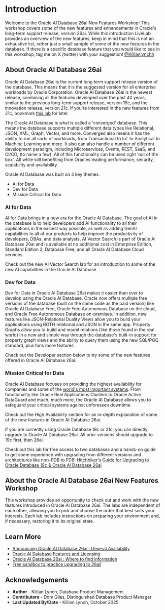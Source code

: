 # Introduction

Welcome to the Oracle AI Database 26ai New Features Workshop! This workshop covers some of the new features and enhancements in Oracle's long-term support release, version 26ai. While this introduction LiveLab provides an overview of the new features, keep in mind that this is not an exhaustive list, rather just a small sample of some of the new features in the database. If there is a specific database feature that you would like to see in this workshop, tag me on X (twitter) with your suggestion! [@Killianlynchh](https://twitter.com/Killianlynchh)

[](youtube:MPOYjrGhvZk)

## About Oracle AI Database 26ai

Oracle AI Database 26ai is the current long term support release version of the database. This means that it is the suggested version for all enterprise workloads by Oracle Corporation. Oracle AI Database 26ai is the newest release, combining all the features developed over the past 40 years, similar to the previous long-term support release, version 19c, and the innovation release, version 21c. If you're interested in the new features from 21c, bookmark [this lab](https://livelabs.oracle.com/pls/apex/dbpm/r/livelabs/view-workshop?wid=3943) for later. 

The Oracle AI Database is what is called a 'converged' database. This means the database supports multiple different data types like Relational, JSON, XML, Graph, Vector, and more. Converged also means it has the ability to run all sorts of workloads, from Transactional to IoT to Analytical to Machine Learning and more. It also can also handle a number of different development paradigm, including Microservices, Events, REST, SaaS, and CI/CD, (to name a few). All of this functionality can be used right 'out of the box'. All while still benefiting from Oracles leading performance, security, scalability and availability.

Oracle AI Database was built on 3 key themes. 
* AI for Data
* Dev for Data
* Mission Critical for Data


### AI for Data
AI for Data brings in a new era for the Oracle AI Database. The goal of AI in the database is to help developers add AI functionality to all their applications in the easiest way possible, as well as adding GenAI capabilities to all of our products to help improve the productivity of developers, DBAs, and data analysts. AI Vector Search is part of Oracle AI Database 26ai and is available at no additional cost in Enterprise Edition, Standard Edition 2, Database Free, and all Oracle AI Database Cloud services.

Check out the new AI Vector Search lab for an introduction to some of the new AI capabilities in the Oracle AI Database.

### Dev for Data
Dev for Data in Oracle AI Database 26ai makes it easier than ever to develop using the Oracle AI Database. Oracle now offers multiple free versions of the database (built on the same code as the paid version) like Oracle AI Database Free, Oracle Free Autonomous Database on the cloud, and Oracle Free Autonomous Database on-premises. In addition, new features like JSON-Relational Duality Views allow you to build your applications using BOTH relational and JSON in the same app. Property Graphs allow you to build and model relations (like those found in the real world) in a new and simple way through the database's built-in support for property graph views and the ability to query them using the new SQL/PGQ standard, plus tons more features.

Check out the Developer section below to try some of the new features offered in Oracle AI Database 26ai.

### Mission Critical for Data
Oracle AI Database focuses on providing the highest availability for companies and some of the [world's most important systems](https://www.oracle.com/docs/tech/database/con8821-nyse.pdf). From functionality like Oracle Real Applications Clusters to Oracle Active DataGuard and much, much more, the Oracle AI Database allows you to safeguard your critical systems against unforeseen downtime.

Check out the High Availability section for an in-depth explanation of some of the new features in Oracle AI Database 26ai.

If you are currently using Oracle Database 19c or 21c, you can directly upgrade to Oracle AI Database 26ai. All prior versions should upgrade to 19c first, then 26ai.

Check out this lab for free access to two databases and a hands-on guide to get some experience with upgrading from different versions and architectures like non-PDB to PDB:
[Hitchhiker's Guide for Upgrading to Oracle Database 19c & Oracle AI Database 26ai](https://livelabs.oracle.com/pls/apex/dbpm/r/livelabs/view-workshop?wid=3943)

## About the Oracle AI Database 26ai New Features Workshop

This workshop provides an opportunity to check out and work with the new features introduced in Oracle AI Database 26ai. The labs are independent of each other, allowing you to pick and choose the order that best suits your interests. Each lab includes instructions on preparing your environment and, if necessary, restoring it to its original state.


## Learn More

* [Announcing Oracle AI Database 26ai : General Availability](https://blogs.oracle.com/database/post/oracle-23ai-now-generally-available) 
* [Oracle AI Database Features and Licensing](https://apex.oracle.com/database-features/)
* [Oracle AI Database 26ai : Where to find information](https://blogs.oracle.com/database/post/oracle-database-23ai-where-to-find-more-information)
* [Free sandbox to practice upgrading to 26ai!](https://livelabs.oracle.com/pls/apex/dbpm/r/livelabs/view-workshop?wid=3943)

## Acknowledgements
* **Author** - Killian Lynch, Database Product Management
* **Contributors** - Dom Giles, Distinguished Database Product Manager
* **Last Updated By/Date** - Killian Lynch, October 2025


